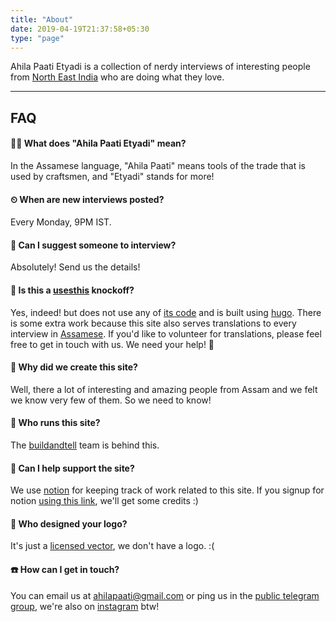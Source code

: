 ```yaml
---
title: "About"
date: 2019-04-19T21:37:58+05:30
type: "page"
---
```


Ahila Paati Etyadi is a collection of nerdy interviews of interesting people from [North East India](https://en.wikipedia.org/wiki/Northeast_India) who are doing what they love.


---
## FAQ

#### 👨‍🏭 What does "Ahila Paati Etyadi" mean?
In the Assamese language, "Ahila Paati" means tools of the trade that is used by craftsmen, and "Etyadi" stands for more!
#### ⏲ When are new interviews posted?
Every Monday, 9PM IST.
#### 💇 Can I suggest someone to interview?
Absolutely! Send us the details!
#### 👮 Is this a [usesthis](https://usesthis.com/) knockoff?
Yes, indeed! but does not use any of [its code](https://github.com/waferbaby/usesthis) and is built using [hugo](https://github.com/buildandtell/ahilapaati). There is some extra work because this site also serves translations to every interview in [Assamese](/). If you'd like to volunteer for translations, please feel free to get in touch with us. We need your help! 🙏
#### 📝 Why did we create this site?
Well, there a lot of interesting and amazing people from Assam and we felt we know very few of them. So we need to know!
#### 🏃 Who runs this site?
The [buildandtell](https://github.com/buildandtell) team is behind this.
#### 💸 Can I help support the site?
We use [notion](https://www.notion.so/?r=d8c207de26714fea8c17301381ecbced) for keeping track of work related to this site. If you signup for notion [using this link](https://www.notion.so/?r=d8c207de26714fea8c17301381ecbced), we'll get some credits :)
#### 🎨 Who designed your logo?
It's just a [licensed vector](https://pixabay.com/vectors/feather-inkwell-obsolete-1300305/), we don't have a logo. :(
#### ☎️ How can I get in touch? 
You can email us at ahilapaati@gmail.com or ping us in the [public telegram group](https://t.me/ahilapaati), we're also on [instagram](#) btw!